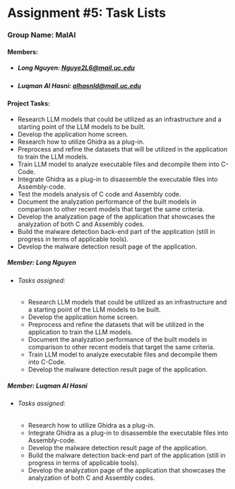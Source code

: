 
# Assignment #5: Task Lists

### Group Name: MalAI

#### Members:
- ##### Long Nguyen: Nguye2L6@mail.uc.edu
- ##### Luqman Al Hasni: alhasnld@mail.uc.edu

#### Project Tasks:
- Research LLM models that could be utilized as an infrastructure and a starting point of the LLM models to be built.
- Develop the application home screen. 
- Research how to utilize Ghidra as a plug-in. 
- Preprocess and refine the datasets that will be utilized in the application to train the LLM models.
- Train LLM model to analyze executable files and decompile them into C-Code.
- Integrate Ghidra as a plug-in to disassemble the executable files into Assembly-code.
- Test the models analysis of C code and Assembly code.
- Document the analyzation performance of the built models in comparison to other recent models that target the same criteria.
- Develop the analyzation page of the application that showcases the analyzation of both C and Assembly codes.
- Build the malware detection back-end part of the application (still in progress in terms of applicable tools).
- Develop the malware detection result page of the application.

##### Member: Long Nguyen
- ###### Tasks assigned:
	- Research LLM models that could be utilized as an infrastructure and a starting point of the LLM models to be built.
	- Develop the application home screen. 
	- Preprocess and refine the datasets that will be utilized in the application to train the LLM models.
	- Document the analyzation performance of the built models in comparison to other recent models that target the same criteria.
	- Train LLM model to analyze executable files and decompile them into C-Code.
	- Develop the malware detection result page of the application. 
    

##### Member: Luqman Al Hasni
- ###### Tasks assigned:
	- Research how to utilize Ghidra as a plug-in.
	- Integrate Ghidra as a plug-in to disassemble the executable files into Assembly-code.
	- Develop the malware detection result page of the application. 
	- Build the malware detection back-end part of the application (still in progress in terms of applicable tools).
	- Develop the analyzation page of the application that showcases the analyzation of both C and Assembly codes.